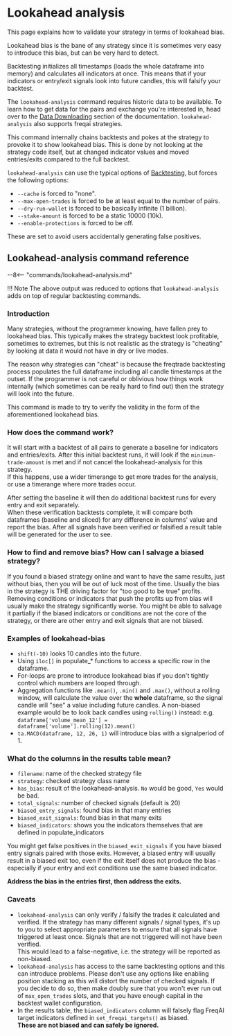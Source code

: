 # Lookahead analysis

This page explains how to validate your strategy in terms of lookahead bias.

Lookahead bias is the bane of any strategy since it is sometimes very easy to introduce this bias, but can be very hard to detect.

Backtesting initializes all timestamps (loads the whole dataframe into memory) and calculates all indicators at once.
This means that if your indicators or entry/exit signals look into future candles, this will falsify your backtest.

The `lookahead-analysis` command requires historic data to be available.
To learn how to get data for the pairs and exchange you're interested in,
head over to the [Data Downloading](data-download.md) section of the documentation.
`lookahead-analysis` also supports freqai strategies.

This command internally chains backtests and pokes at the strategy to provoke it to show lookahead bias.
This is done by not looking at the strategy code itself, but at changed indicator values and moved entries/exits compared to the full backtest.

`lookahead-analysis` can use the typical options of [Backtesting](backtesting.md), but forces the following options:

- `--cache` is forced to "none".
- `--max-open-trades` is forced to be at least equal to the number of pairs.
- `--dry-run-wallet` is forced to be basically infinite (1 billion).
- `--stake-amount` is forced to be a static 10000 (10k).
- `--enable-protections` is forced to be off.

These are set to avoid users accidentally generating false positives.

## Lookahead-analysis command reference

--8<-- "commands/lookahead-analysis.md"

!!! Note
    The above output was reduced to options that `lookahead-analysis` adds on top of regular backtesting commands.

### Introduction

Many strategies, without the programmer knowing, have fallen prey to lookahead bias.
This typically makes the strategy backtest look profitable, sometimes to extremes,  but this is not realistic as the strategy is "cheating" by looking at data it would not have in dry or live modes.

The reason why strategies can "cheat" is because the freqtrade backtesting process populates the full dataframe including all candle timestamps at the outset.
If the programmer is not careful or oblivious how things work internally
(which sometimes can be really hard to find out) then the strategy will look into the future.

This command is made to try to verify the validity in the form of the aforementioned lookahead bias.

### How does the command work?

It will start with a backtest of all pairs to generate a baseline for indicators and entries/exits.
After this initial backtest runs, it will look if the `minimum-trade-amount` is met and if not cancel the lookahead-analysis for this strategy.  
If this happens, use a wider timerange to get more trades for the analysis, or use a timerange where more trades occur.

After setting the baseline it will then do additional backtest runs for every entry and exit separately.  
When these verification backtests complete, it will compare both dataframes (baseline and sliced) for any difference in columns' value and report the bias.
After all signals have been verified or falsified a result table will be generated for the user to see.

### How to find and remove bias? How can I salvage a biased strategy?

If you found a biased strategy online and want to have the same results, just without bias,
then you will be out of luck most of the time.
Usually the bias in the strategy is THE driving factor for "too good to be true" profits.
Removing conditions or indicators that push the profits up from bias will usually make the strategy significantly worse.
You might be able to salvage it partially if the biased indicators or conditions are not the core of the strategy, or there
are other entry and exit signals that are not biased.

### Examples of lookahead-bias

- `shift(-10)` looks 10 candles into the future.
- Using `iloc[]` in populate_* functions to access a specific row in the dataframe.
- For-loops are prone to introduce lookahead bias if you don't tightly control which numbers are looped through.
- Aggregation functions like `.mean()`, `.min()` and `.max()`, without a rolling window,
  will calculate the value over the **whole** dataframe, so the signal candle will "see" a value including future candles.
  A non-biased example would be to look back candles using `rolling()` instead:
  e.g. `dataframe['volume_mean_12'] = dataframe['volume'].rolling(12).mean()`
- `ta.MACD(dataframe, 12, 26, 1)` will introduce bias with a signalperiod of 1.

### What do the columns in the results table mean?

- `filename`: name of the checked strategy file
- `strategy`: checked strategy class name
- `has_bias`: result of the lookahead-analysis. `No` would be good, `Yes` would be bad.
- `total_signals`: number of checked signals (default is 20)
- `biased_entry_signals`: found bias in that many entries
- `biased_exit_signals`: found bias in that many exits
- `biased_indicators`: shows you the indicators themselves that are defined in populate_indicators

You might get false positives in the `biased_exit_signals` if you have biased entry signals paired with those exits.
However, a biased entry will usually result in a biased exit too,
even if the exit itself does not produce the bias -
especially if your entry and exit conditions use the same biased indicator.

**Address the bias in the entries first, then address the exits.**

### Caveats

- `lookahead-analysis` can only verify / falsify the trades it calculated and verified.
If the strategy has many different signals / signal types, it's up to you to select appropriate parameters to ensure that all signals have triggered at least once. Signals that are not triggered will not have been verified.  
This would lead to a false-negative, i.e. the strategy will be reported as non-biased.
- `lookahead-analysis` has access to the same backtesting options and this can introduce problems.
Please don't use any options like enabling position stacking as this will distort the number of checked signals.
If you decide to do so, then make doubly sure that you won't ever run out of `max_open_trades` slots,
and that you have enough capital in the backtest wallet configuration.
- In the results table, the `biased_indicators` column
will falsely flag FreqAI target indicators defined in `set_freqai_targets()` as biased.  
**These are not biased and can safely be ignored.**
